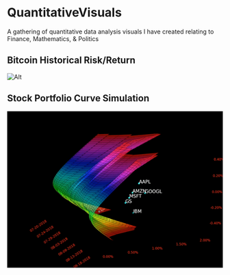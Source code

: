 # QuantitativeVisuals

A gathering of quantitative data analysis visuals I have created relating to Finance, Mathematics, &amp; Politics

## Bitcoin Historical Risk/Return

![Alt](https://github.com/MoSharieff/QuantitativeVisuals/blob/master/BitcoinRiskReturn/bitcoin.GIF)


## Stock Portfolio Curve Simulation

![Alt](https://github.com/MoSharieff/QuantitativeVisuals/blob/master/PortfolioSimulation/portfolio.GIF)
